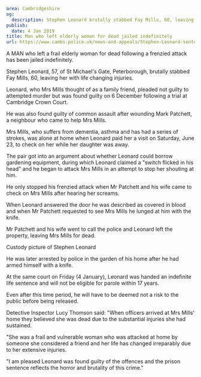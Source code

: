 ```yaml
area: Cambridgeshire
og:
  description: Stephen Leonard brutally stabbed Fay Mills, 60, leaving her with life changing injuries
publish:
  date: 4 Jan 2019
title: Man who left elderly woman for dead jailed indefinitely
url: https://www.cambs.police.uk/news-and-appeals/Stephen-Leonard-sentencing-attempted-murder-cambridge-crown-court
```

A MAN who left a frail elderly woman for dead following a frenzied attack has been jailed indefinitely.

Stephen Leonard, 57, of St Michael's Gate, Peterborough, brutally stabbed Fay Mills, 60, leaving her with life changing injuries.

Leonard, who Mrs Mills thought of as a family friend, pleaded not guilty to attempted murder but was found guilty on 6 December following a trial at Cambridge Crown Court.

He was also found guilty of common assault after wounding Mark Patchett, a neighbour who came to help Mrs Mills.

Mrs Mills, who suffers from dementia, asthma and has had a series of strokes, was alone at home when Leonard paid her a visit on Saturday, June 23, to check on her while her daughter was away.

The pair got into an argument about whether Leonard could borrow gardening equipment, during which Leonard claimed a "switch flicked in his head" and he began to attack Mrs Mills in an attempt to stop her shouting at him.

He only stopped his frenzied attack when Mr Patchett and his wife came to check on Mrs Mills after hearing her screams.

When Leonard answered the door he was described as covered in blood and when Mr Patchett requested to see Mrs Mills he lunged at him with the knife.

Mr Patchett and his wife went to call the police and Leonard left the property, leaving Mrs Mills for dead.

Custody picture of Stephen Leonard

He was later arrested by police in the garden of his home after he had armed himself with a knife.

At the same court on Friday (4 January), Leonard was handed an indefinite life sentence and will not be eligible for parole within 17 years.

Even after this time period, he will have to be deemed not a risk to the public before being released.

Detective Inspector Lucy Thomson said: "When officers arrived at Mrs Mills' home they believed she was dead due to the substantial injuries she had sustained.

"She was a frail and vulnerable woman who was attacked at home by someone she considered a friend and her life has changed irreparably due to her extensive injuries.

"I am pleased Leonard was found guilty of the offences and the prison sentence reflects the horror and brutality of this crime."
